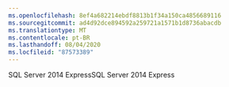 ```yaml
---
ms.openlocfilehash: 8ef4a682214ebdf8813b1f34a150ca4856689116
ms.sourcegitcommit: ad4d92dce894592a259721a1571b1d8736abacdb
ms.translationtype: MT
ms.contentlocale: pt-BR
ms.lasthandoff: 08/04/2020
ms.locfileid: "87573389"
---
```

<span data-ttu-id="eeb79-101">SQL Server 2014 Express</span><span class="sxs-lookup"><span data-stu-id="eeb79-101">SQL Server 2014 Express</span></span>
